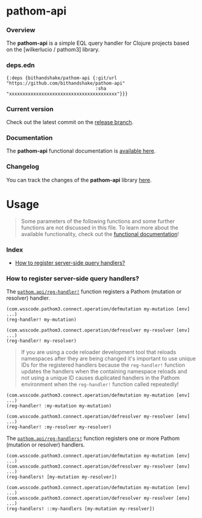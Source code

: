 
# pathom-api

### Overview

The <strong>pathom-api</strong> is a simple EQL query handler for Clojure projects based on the [wilkerlucio / pathom3] library.

### deps.edn

```
{:deps {bithandshake/pathom-api {:git/url "https://github.com/bithandshake/pathom-api"
                                 :sha     "xxxxxxxxxxxxxxxxxxxxxxxxxxxxxxxxxxxxxxxx"}}}
```

### Current version

Check out the latest commit on the [release branch](https://github.com/bithandshake/pathom-api/tree/release).

### Documentation

The <strong>pathom-api</strong> functional documentation is [available here](https://bithandshake.github.io/pathom-api).

### Changelog

You can track the changes of the <strong>pathom-api</strong> library [here](CHANGES.md).

# Usage

> Some parameters of the following functions and some further functions are not discussed in this file.
  To learn more about the available functionality, check out the [functional documentation](documentation/COVER.md)!

### Index

- [How to register server-side query handlers?](#how-to-register-server-side-query-handlers)


### How to register server-side query handlers?

The [`pathom.api/reg-handler!`](documentation/clj/pathom/API.md#reg-handler)
function registers a Pathom (mutation or resolver) handler.

```
(com.wsscode.pathom3.connect.operation/defmutation my-mutation [env] ...)
(reg-handler! my-mutation)
```

```
(com.wsscode.pathom3.connect.operation/defresolver my-resolver [env] ...)
(reg-handler! my-resolver)
```

> If you are using a code reloader development tool that reloads namespaces after
  they are being changed it's important to use unique IDs for the registered handlers
  because the `reg-handler!` function updates the handlers when the containing
  namespace reloads and not using a unique ID causes duplicated handlers in the
  Pathom environment when the `reg-handler!` function called repeatedly!

```
(com.wsscode.pathom3.connect.operation/defmutation my-mutation [env] ...)
(reg-handler! :my-mutation my-mutation)
```

```
(com.wsscode.pathom3.connect.operation/defresolver my-resolver [env] ...)
(reg-handler! :my-resolver my-resolver)
```

The [`pathom.api/reg-handlers!`](documentation/clj/pathom/API.md#reg-handlers)
function registers one or more Pathom (mutation or resolver) handlers.

```
(com.wsscode.pathom3.connect.operation/defmutation my-mutation [env] ...)
(com.wsscode.pathom3.connect.operation/defresolver my-resolver [env] ...)
(reg-handlers! [my-mutation my-resolver])
```

```
(com.wsscode.pathom3.connect.operation/defmutation my-mutation [env] ...)
(com.wsscode.pathom3.connect.operation/defresolver my-resolver [env] ...)
(reg-handlers! ::my-handlers [my-mutation my-resolver])
```
